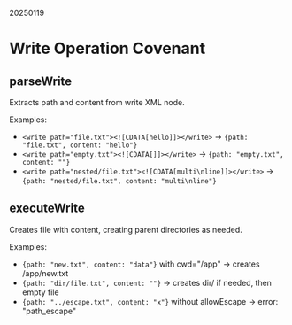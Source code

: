 20250119

# Write Operation Covenant

## parseWrite

Extracts path and content from write XML node.

Examples:
- `<write path="file.txt"><![CDATA[hello]]></write>` → `{path: "file.txt", content: "hello"}`
- `<write path="empty.txt"><![CDATA[]]></write>` → `{path: "empty.txt", content: ""}`
- `<write path="nested/file.txt"><![CDATA[multi\nline]]></write>` → `{path: "nested/file.txt", content: "multi\nline"}`

## executeWrite

Creates file with content, creating parent directories as needed.

Examples:
- `{path: "new.txt", content: "data"}` with cwd="/app" → creates /app/new.txt
- `{path: "dir/file.txt", content: ""}` → creates dir/ if needed, then empty file
- `{path: "../escape.txt", content: "x"}` without allowEscape → error: "path_escape"